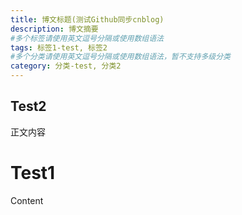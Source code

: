 ```yaml
---
title: 博文标题(测试Github同步cnblog)
description: 博文摘要
#多个标签请使用英文逗号分隔或使用数组语法
tags: 标签1-test, 标签2
#多个分类请使用英文逗号分隔或使用数组语法，暂不支持多级分类
category: 分类-test, 分类2
---
```


## Test2

正文内容

# Test1

Content